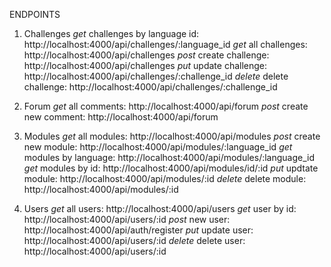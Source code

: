 ENDPOINTS

1. Challenges
	*get* challenges by language id: http://localhost:4000/api/challenges/:language_id 
	*get* all challenges: http://localhost:4000/api/challenges
	*post* create challenge: http://localhost:4000/api/challenges
	*put* update challenge: http://localhost:4000/api/challenges/:challenge_id
	*delete* delete challenge: http://localhost:4000/api/challenges/:challenge_id
	
2. Forum
	*get* all comments: http://localhost:4000/api/forum
	*post* create new comment: http://localhost:4000/api/forum
	
3. Modules
	*get* all modules: http://localhost:4000/api/modules
	*post* create new module: http://localhost:4000/api/modules/:language_id
	*get* modules by language: http://localhost:4000/api/modules/:language_id
	*get* modules by id: http://localhost:4000/api/modules/id/:id
	*put* updtate module: http://localhost:4000/api/modules/:id
	*delete* delete module: http://localhost:4000/api/modules/:id

4. Users
	*get* all users: http://localhost:4000/api/users
	*get* user by id: http://localhost:4000/api/users/:id
	*post* new user: http://localhost:4000/api/auth/register
	*put* update user: http://localhost:4000/api/users/:id
	*delete* delete user: http://localhost:4000/api/users/:id	
	